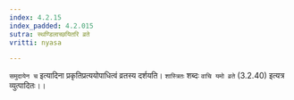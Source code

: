 ```yaml
---
index: 4.2.15
index_padded: 4.2.015
sutra: स्थण्डिलाच्छयितरि व्रते
vritti: nyasa

---
```

`समुदायेन च` इत्यादिना प्रकृतिप्रत्ययोपाधित्वं व्रतस्य दर्शयति। `शास्त्रितः` शब्दः `वाचि यमो व्रते` (3.2.40) इत्यत्र व्युत्पादितः।।